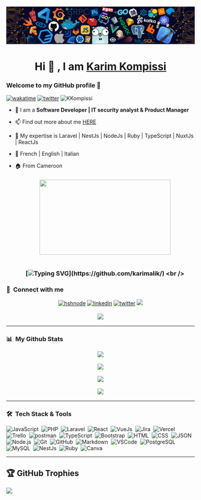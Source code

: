 <p align="center"><img src="https://raw.githubusercontent.com/KevinPatel04/KevinPatel04/master/header.png"></p>

<h1 align="center">Hi 👋 , I am  <a href="https://karimdev.network/" target="_blank">Karim Kompissi</a>  </h1>

<!--- New section --->
### Welcome to my GitHub profile 🤭
[![wakatime](https://wakatime.com/badge/user/dcb2b190-10a0-49e0-980e-6f3e94c03ddb.svg)](https://wakatime.com/@dcb2b190-10a0-49e0-980e-6f3e94c03ddb)
[![twitter](https://img.shields.io/twitter/follow/KKompissi?label=followers&logo=twitter&color=%23007ec6&style=plastic)](https://twitter.com/KKompissi) <img src="https://komarev.com/ghpvc/?username=KKompissi7&label=Profile%20views&color=0e75b6&style=flat" alt="KKompissi" /> 
<br>

- 🌴 I am a <b>Software Developer | IT security analyst & Product Manager</b>
- 📫 Find out more about me <a href="https://karimdev.network/" target="_blank">HERE</a>
- 🌱 My expertise is Laravel | NestJs | NodeJs | Ruby | TypeScript | NuxtJs | ReactJs
- 📝 French | English | Italian
- 🏠 From Cameroon

  <h3 align="center"> <img src="https://www.mygo.ge/uploads/blog/1584023795.jpg" width="350px" height="200px" />
  <br />

  <br/> 
    
   [![Typing SVG](https://readme-typing-svg.herokuapp.com?color=%2336BCF7&center=true&vCenter=true&width=1000&lines=Hi+there+👋,+I+am+Karim+Kompissi;+Welcome+to+My+Profile!;Always+learning+new+things;I+will+develop+myself+in+the+field+of+IT+for+life;+I+value+teamwork+very+much;)](https://github.com/karimalik/)
   <br />

   <!--- New section --->
### :link: &nbsp;Connect with me 

<p align="center">
<a href="https://karimdev.hashnode.dev/"><img src=https://img.shields.io/badge/hashnode-%2300acee.svg?color=2962FF&style=for-the-badge&logo=hashnode&logoColor=white alt=hshnode style="margin-bottom: 5px;" /></a>
<a href="https://www.linkedin.com/in/karim-kompissi-1a5bb4285/"><img src=https://img.shields.io/badge/linkedin-%2300acee.svg?color=405DE6&style=for-the-badge&logo=linkedin&logoColor=white alt=linkedin style="margin-bottom: 5px;" /></a>
<!-- <a href="https://twitter.com/KKompissi"><img src=https://img.shields.io/badge/twitter-%2300acee.svg?color=405DE6&style=for-the-badge&logo=twitter&logoColor=white alt=twitter style="margin-bottom: 5px;" /></a> -->
<a href="https://twitter.com/KKompissi"><img src=https://img.shields.io/twitter/follow/kkompissi?label=Follow&style=social alt=twitter style="margin-bottom: 5px;" /></a>
<a href="karimkompissi@gmail.com"><img src="https://img.shields.io/badge/-karimkompissi@gmail.com-D14836?style=for-the-badge&logo=Gmail&logoColor=white"/></a>

<div align="center">
  <img src="https://profile-counter.glitch.me/karimalik/count.svg?" />
</div>

<hr>

### 📊 &nbsp;My Github Stats

<p align="center"><img src="https://github-readme-stats.vercel.app/api/top-langs/?username=karimalik&layout=compact&hide=TSQL&theme=chartreuse-dark"></p>
<p align="center" ><img src="https://github-readme-stats.vercel.app/api?username=karimalik&count_private=true&show_icons=true&&theme=chartreuse-dark&include_all_commits=true" width="400"></p> 
<p align="center" ><img src="https://github-readme-streak-stats.herokuapp.com?user=karimalik&theme=chartreuse-dark"></p>
<p align="center" ><img width="830" src="https://github-readme-activity-graph.vercel.app/graph?username=karimalik&bg_color=21232a&color=a8eeff&line=61dafb&point=f0fcff&area=true&hide_border=false" /></p>

<hr/>

<!--- New section --->
### 🛠 &nbsp;Tech Stack & Tools

![JavaScript](https://img.shields.io/badge/-JavaScript-323330?style=for-the-badge&logo=javascript)&nbsp;
![PHP](https://img.shields.io/badge/-PHP-777BB4?style=for-the-badge&logo=php&logoColor=white)&nbsp;
![Laravel](https://img.shields.io/badge/-Laravel-B81E07?style=for-the-badge&logo=laravel&logoColor=white)&nbsp;
![React](https://img.shields.io/badge/-React-45b8d8?style=for-the-badge&logo=react&logoColor=1572B6)&nbsp;
![VueJs](https://img.shields.io/badge/Vue.js-4FC08D?style=for-the-badge&logo=vue.js&logoColor=white)&nbsp;
![Jira](https://img.shields.io/badge/-jira-1F51FF?style=for-the-badge&logo=jira&logoColor=white)&nbsp;
![Vercel](https://img.shields.io/badge/-vercel-000000?style=for-the-badge&logo=vercel&logoColor=white)&nbsp;
![Trello](https://img.shields.io/badge/-Trello-0976FB?style=for-the-badge&logo=Trello&logoColor=white)&nbsp;
![postman](https://img.shields.io/badge/-postman-FF4B00?style=for-the-badge&logo=postman&logoColor=white)&nbsp; 
![TypeScript](https://img.shields.io/badge/-TypeScript-007ACC?style=for-the-badge&logo=typescript&logoColor=white)&nbsp;
![Bootstrap](https://img.shields.io/badge/-Bootstrap-7807D6?style=for-the-badge&logo=bootstrap&logoColor=white)&nbsp;
![HTML](https://img.shields.io/badge/-HTML-05122A?style=for-the-badge&logo=C65405)&nbsp;
![CSS](https://img.shields.io/badge/-CSS-1572B6?style=for-the-badge&logo=CSS3&logoColor=white)&nbsp;
![JSON](https://img.shields.io/badge/-JSON-000000?style=for-the-badge&logo=json&logoColor=white)&nbsp;
![Node.js](https://img.shields.io/badge/-Node.js-43853d?style=for-the-badge&logo=node.js&logoColor=white)&nbsp;
![Git](https://img.shields.io/badge/-Git-05122A?style=for-the-badge&logo=git)&nbsp;
![GitHub](https://img.shields.io/badge/-GitHub-05122A?style=for-the-badge&logo=github)&nbsp;
![Markdown](https://img.shields.io/badge/-Markdown-05122A?style=for-the-badge&logo=markdown)&nbsp;
![VSCode](https://img.shields.io/badge/-Visual%20Studio%20Code-007ACC?style=for-the-badge&logo=visual-studio-code&logoColor=white)&nbsp;
![PostgreSQL](https://img.shields.io/badge/-PostgreSQL-336791?style=for-the-badge&logo=postgresql&logoColor=white)&nbsp;
![MySQL](https://img.shields.io/badge/-MySQL-4479A1?style=for-the-badge&logo=mysql&logoColor=white)&nbsp;
![NestJs](https://img.shields.io/badge/-NestJs-c2064b?style=for-the-badge&logo=nestjs&logoColor=white)&nbsp;
![Ruby](https://img.shields.io/badge/-Ruby-FF2D20?style=for-the-badge&logo=ruby&logoColor=white)&nbsp;
![Canva](https://img.shields.io/badge/-Canva-33A8FF?style=for-the-badge&logo=canva&logoColor=white)&nbsp;

<hr/>

## 🏆 GitHub Trophies
![](https://github-profile-trophy.vercel.app/?username=karimalik&theme=radical&no-frame=false&no-bg=true&margin-w=4)
